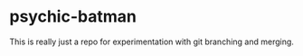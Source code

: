 psychic-batman
==============

This is really just a repo for experimentation with git branching and merging.
